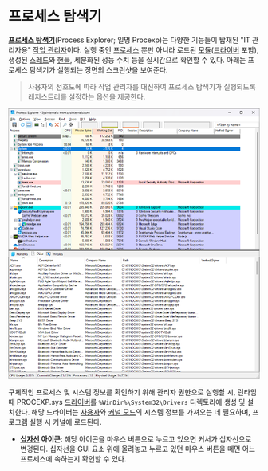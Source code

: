 # 프로세스 탐색기
**[프로세스 탐색기](https://aka.ms/procexp)**(Process Explorer; 일명 Procexp)는 다양한 기능들이 탑재된 "IT 관리자용" [작업 관리자](https://ko.wikipedia.org/wiki/작업_관리자_(윈도우))이다. 실행 중인 [프로세스](Process.md#프로세스) 뿐만 아니라 로드된 [모듈](C.md#라이브러리)([드라이버](Driver.md) 포함), 생성된 [스레드](Process.md#스레드)와 [핸들](Process.md#핸들), 세분화된 성능 수치 등을 실시간으로 확인할 수 있다. 아래는 프로세스 탐색기가 실행되는 장면의 스크린샷을 보여준다.

> 사용자의 선호도에 따라 작업 관리자를 대신하여 프로세스 탐색기가 실행되도록 레지스트리를 설정하는 옵션을 제공한다.

![프로세스 탐색기 유틸리티 프로그램](./images/sysinternals_procexp.png)

구체적인 프로세스 및 시스템 정보를 확인하기 위해 관리자 권한으로 실행할 시, 런타임 때 PROCEXP.sys [드라이버](Driver.md#드라이버)를 `%WinDir%\System32\Drivers` 디렉토리에 생성 및 설치한다. 해당 드라이버는 [사용자](Processor.md#권한-수준)와 [커널 모드](Processor.md#권한-수준)의 시스템 정보를 가져오는 데 필요하며, 프로그램 실행 시 커널에 로드된다.

* **[십자선](https://ko.wikipedia.org/wiki/십자선) 아이콘**: 해당 아이콘을 마우스 버튼으로 누르고 있으면 커서가 십자선으로 변경된다. 십자선을 GUI 요소 위에 올려놓고 누르고 있던 마우스 버튼을 떼면 어느 프로세스에 속하는지 확인할 수 있다.

